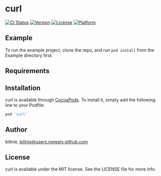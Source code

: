 # curl

[![CI Status](http://img.shields.io/travis/billnie/curl.svg?style=flat)](https://travis-ci.org/billnie/curl)
[![Version](https://img.shields.io/cocoapods/v/curl.svg?style=flat)](http://cocoapods.org/pods/curl)
[![License](https://img.shields.io/cocoapods/l/curl.svg?style=flat)](http://cocoapods.org/pods/curl)
[![Platform](https://img.shields.io/cocoapods/p/curl.svg?style=flat)](http://cocoapods.org/pods/curl)

## Example

To run the example project, clone the repo, and run `pod install` from the Example directory first.

## Requirements

## Installation

curl is available through [CocoaPods](http://cocoapods.org). To install
it, simply add the following line to your Podfile:

```ruby
pod 'curl'
```

## Author

billnie, billnie@users.noreply.github.com

## License

curl is available under the MIT license. See the LICENSE file for more info.
